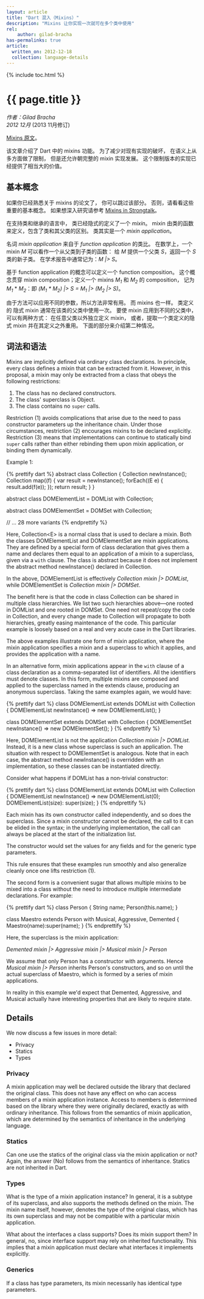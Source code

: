 ```yaml
--- 
layout: article
title: "Dart 混入（Mixins）"
description: "Mixins 让你实现一次就可在多个类中使用"
rel:
    author: gilad-bracha
has-permalinks: true
article:
  written_on: 2012-12-18
  collection: language-details
---
```


{% include toc.html %}

# {{ page.title }}

_作者：Gilad Bracha <br>
 2012 12月_ (2013 11月修订)

[Mixins 原文](http://www.dartlang.org/articles/mixins/)。

该文章介绍了 Dart 中的 mixins 功能。
为了减少对现有实现的破坏，
在语义上从多方面做了限制，
但是还允许朝完整的 mixin 实现发展。
这个限制版本的实现已经提供了相当大的价值。

## 基本概念

如果你已经熟悉关于 mixins 的论文了，
你可以跳过该部分。
否则，请看看这些重要的基本概念。
如果想深入研究请参考
[Mixins in Strongtalk](http://www.bracha.org/mixins-paper.pdf)。

在支持类和继承的语言中，
类已经隐式的定义了一个 _mixin_。
mixin 由类的函数来定义，包含了类和其父类的区别。
类其实是一个 _mixin application_。

名词 _mixin application_ 来自于 _function application_ 的类比。
在数学上，一个 mixin _M_ 可以看作一个从父类到子类的函数：
给 _M_ 提供一个父类 _S_，返回一个 _S_ 类的新子类。
在学术报告中通常记为：_M |> S_。

基于 function application 的概念可以定义一个 function composition。
这个概念贯穿 mixin composition；定义一个  mixins
<em>M<sub>1</sub></em> 和 <em>M<sub>2</sub></em> 的 composition，
记为 <em>M<sub>1</sub></em> * <em>M<sub>2</sub></em>：即
<em>(M<sub>1</sub> * M<sub>2</sub>) |> S =
M<sub>1</sub> |> (M<sub>2</sub> |> S)</em>。

由于方法可以应用不同的参数，所以方法非常有用。
而 mixins 也一样。
类定义的 隐式 mixin 通常在该类的父类中使用一次。
要使 mixin 应用到不同的父类中，
可以有两种方式：
在任意父类以外独立定义 mixin，
或者，提取一个类定义的隐式 mixin 并在其定义之外重用。
下面的部分来介绍第二种情况。

## 词法和语法

Mixins are implicitly defined via ordinary class declarations.
In principle, every class defines a mixin that can be extracted from it.
However, in this proposal,
a mixin may only be extracted from a class
that obeys the following restrictions:

1. The class has no declared constructors.
2. The class' superclass is Object.
3. The class contains no `super` calls.

Restriction (1) avoids complications that arise
due to the need to pass constructor parameters up the inheritance chain.
Under those circumstances, 
restriction (2) encourages mixins to be declared explicitly.
Restriction (3) means that implementations can continue
to statically bind `super` calls rather than either
rebinding them upon mixin application,
or binding them dynamically.

Example 1:

{% prettify dart %}
abstract class Collection<E> {
  Collection<E> newInstance();
  Collection<E> map((f) {
    var result = newInstance();
    forEach((E e) { result.add(f(e)); });
    return result;
  }
}

abstract class DOMElementList<E> = DOMList with Collection<E>;

abstract class DOMElementSet<E> = DOMSet with Collection<E>;

// ... 28 more variants
{% endprettify %}

Here, Collection\<E> is a normal class that is used to declare a mixin.
Both the classes DOMElementList and DOMElementSet are mixin applications.
They are defined by a special form of class declaration that gives them a name
and declares them equal to an application of
a mixin to a superclass, given via a `with` clause.
The class is abstract
because it does not implement the abstract method 
newInstance() declared in Collection. 

In the above, DOMElementList is effectively
<em>Collection mixin |> DOMList</em>,
while DOMElementSet is <em>Collection mixin |> DOMSet</em>.

The benefit here is that the code in class Collection
can be shared in multiple class hierarchies.
We list two such hierarchies above—one rooted in DOMList 
and one rooted in DOMSet.
One need not repeat/copy the code in Collection,
and every change made to Collection will propagate to both hierarchies,
greatly easing maintenance of the code.
This particular example is loosely based on a 
real and very acute case in the Dart libraries.

The above examples illustrate one form of mixin application,
where the mixin application specifies a mixin and a superclass
to which it applies,
and provides the application with a name.

In an alternative form, mixin applications appear in
the `with` clause of a class declaration
as a comma-separated list of identifiers.
All the identifiers must denote classes.
In this form, multiple mixins are composed and applied
to the superclass named in the extends clause,
producing an anonymous superclass. 
Taking the same examples again, we would have:

{% prettify dart %}
class DOMElementList<E> extends DOMList with Collection<E> {
   DOMElementList<E> newInstance() => new DOMElementList<E>();
}

class DOMElementSet<E> extends DOMSet with Collection<E> {
  DOMElementSet<E> newInstance() => new DOMElementSet<E>();
}
{% endprettify %}

Here, DOMElementList is not the application _Collection mixin |> DOMList._ 
Instead, it is a new class whose superclass is such an application.
The situation with respect to DOMElementSet is analogous.
Note that in each case,
the abstract method newInstance() is overridden with an implementation,
so these classes can be instantiated directly.

Consider what happens if DOMList has a non-trivial constructor:

{% prettify dart %}
class DOMElementList<E> extends DOMList with Collection<E> {
  DOMElementList<E> newInstance() => new DOMElementList<E>(0);
  DOMElementList(size): super(size);
}
{% endprettify %}

Each mixin has its own constructor called independently,
and so does the superclass.
Since a mixin constructor cannot be declared,
the call to it can be elided in the syntax;
in the underlying implementation,
the call can always be placed at the start of the initialization list.

The constructor would set the values for any fields
and for the generic type parameters.

This rule ensures that these examples run smoothly
and also generalize cleanly once one lifts restriction (1).

The second form is a convenient sugar
that allows multiple mixins to be mixed into a class
without the need to introduce multiple intermediate declarations. 
For example:

{% prettify dart %}
class Person {
  String name;
  Person(this.name);
}

class Maestro extends Person with Musical, Aggressive, Demented {
  Maestro(name):super(name);
}
{% endprettify %}

Here, the superclass is the mixin application:

<em>Demented mixin \|> Aggressive mixin \|> Musical mixin \|> Person</em>

We assume that only Person has a constructor with arguments.
Hence _Musical mixin |> Person_ inherits Person's constructors,
and so on until the actual superclass of Maestro,
which is formed by a series of mixin applications.

In reality in this example we'd expect that
Demented, Aggressive, and Musical 
actually have interesting properties that are likely to require state. 


## Details

We now discuss a few issues in more detail:

* Privacy
* Statics
* Types


### Privacy

A mixin application may well be declared outside the library
that declared the original class.
This does not have any effect on
who can access members of a mixin application instance.
Access to members is determined based on
the library where they were originally declared,
exactly as with ordinary inheritance. 
This follows from the semantics of mixin application,
which are determined by the semantics of inheritance
in the underlying language.

### Statics

Can one use the statics of the original class
via the mixin application or not?  
Again, the answer (No) follows from the semantics of inheritance.
Statics are not inherited in Dart. 

### Types

What is the type of a mixin application instance?
In general, it is a subtype of its superclass,
and also supports the methods defined on the mixin.
The mixin name itself, however,
denotes the type of the original class,
which has its own superclass
and may not be compatible with a particular mixin application.

What about the interfaces a class supports?
Does its mixin support them?
In general, no, since interface support
may rely on inherited functionality.
This implies that a mixin application must declare
what interfaces it implements explicitly.

### Generics

If a class has type parameters,
its mixin necessarily has identical type parameters. 


